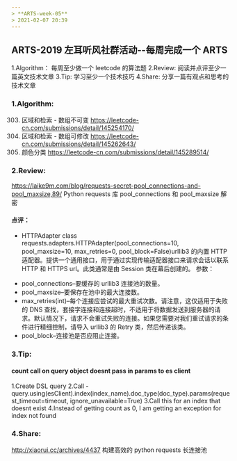 ```yaml
---
> **ARTS-week-05**
> 2021-02-07 20:39
---
```



## ARTS-2019 左耳听风社群活动--每周完成一个 ARTS
1.Algorithm： 每周至少做一个 leetcode 的算法题
2.Review: 阅读并点评至少一篇英文技术文章
3.Tip: 学习至少一个技术技巧
4.Share: 分享一篇有观点和思考的技术文章

### 1.Algorithm:

303. 区域和检索 - 数组不可变 https://leetcode-cn.com/submissions/detail/145254170/
307. 区域和检索 - 数组可修改 https://leetcode-cn.com/submissions/detail/145262643/
75. 颜色分类 https://leetcode-cn.com/submissions/detail/145289514/

### 2.Review:

https://laike9m.com/blog/requests-secret-pool_connections-and-pool_maxsize,89/
Python requests 库 pool_connections 和 pool_maxsize 解密

#### 点评：

- HTTPAdapter
class requests.adapters.HTTPAdapter(pool_connections=10, pool_maxsize=10, max_retries=0, pool_block=False)urllib3 的内置 HTTP 适配器。提供一个通用接口，用于通过实现传输适配器接口来请求会话以联系 HTTP 和 HTTPS url。此类通常是由 Session 类在幕后创建的。
参数：
 * pool_connections–要缓存的 urllib3 连接池的数量。
 * pool_maxsize–要保存在池中的最大连接数。
 * max_retries(int)–每个连接应尝试的最大重试次数。请注意，这仅适用于失败的 DNS 查找，套接字连接和连接超时，不适用于将数据发送到服务器的请求。默认情况下，请求不会重试失败的连接。如果您需要对我们重试请求的条件进行精细控制，请导入 urllib3 的 Retry 类，然后传递该类。
 * pool_block–连接池是否应阻止连接。

### 3.Tip:

#### count call on query object doesnt pass in params to es client
1.Create DSL query
2.Call - query.using(esClient).index(index_name).doc_type(doc_type).params(request_timeout=timeout, ignore_unavailable=True)
3.Call this for an index that doesnt exist
4.Instead of getting count as 0, I am getting an exception for index not found

### 4.Share:

http://xiaorui.cc/archives/4437
构建高效的 python requests 长连接池